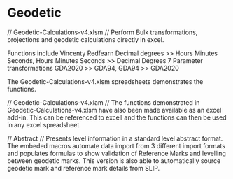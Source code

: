 # Geodetic
// Geodetic-Calculations-v4.xlsm //
Perform Bulk transformations, projections and geodetic calculations directly in excel.

Functions include
Vincenty
Redfearn
Decimal degrees >> Hours Minutes Seconds, Hours Minutes Seconds >> Decimal Degrees
7 Parameter transformations
GDA2020 >> GDA94, GDA94 >> GDA2020

The Geodetic-Calculations-v4.xlsm spreadsheets demonstrates the functions.

// Geodetic-Calculations-v4.xlam //
The functions demonstrated in Geodetic-Calculations-v4.xlsm have also been made available as an excel add-in. This can be referenced to excell and the functions can then be used in any excel spreadsheet.

// Abstract //
Presents level information in a standard level abstract format. The embeded macros automate data import from 3 different import formats and populates formulas to show validation of Reference Marks and levelling between geodetic marks. This version is also able to automatically source geodetic mark and reference mark details from SLIP.
